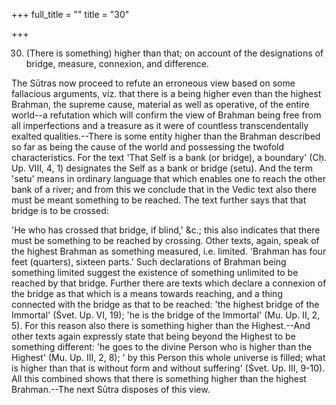 +++
full_title = ""
title = "30"

+++


30. (There is something) higher than that; on account of the designations of bridge, measure, connexion, and difference.

The Sūtras now proceed to refute an erroneous view based on some fallacious arguments, viz. that there is a being higher even than the highest Brahman, the supreme cause, material as well as operative, of the entire world--a refutation which will confirm the view of Brahman being free from all imperfections and a treasure as it were of countless transcendentally exalted qualities.--There is some entity higher than the Brahman described so far as being the cause of the world and possessing the twofold characteristics. For the text 'That Self is a bank (or bridge), a boundary' (Cḥ. Up. VIII, 4, 1) designates the Self as a bank or bridge (setu). And the term 'setu' means in ordinary language that which enables one to reach the other bank of a river; and from this we conclude that in the Vedic text also there must be meant something to be reached. The text further says that that bridge is to be crossed:

 'He who has crossed that bridge, if blind,' &c.; this also indicates that there must be something to be reached by crossing. Other texts, again, speak of the highest Brahman as something measured, i.e. limited. 'Brahman has four feet (quarters), sixteen parts.' Such declarations of Brahman being something limited suggest the existence of something unlimited to be reached by that bridge. Further there are texts which declare a connexion of the bridge as that which is a means towards reaching, and a thing connected with the bridge as that to be reached: 'the highest bridge of the Immortal' (Śvet. Up. VI, 19); 'he is the bridge of the Immortal' (Mu. Up. II, 2, 5). For this reason also there is something higher than the Highest.--And other texts again expressly state that being beyond the Highest to be something different: 'he goes to the divine Person who is higher than the Highest' (Mu. Up. III, 2, 8); ' by this Person this whole universe is filled; what is higher than that is without form and without suffering' (Śvet. Up. III, 9-10). All this combined shows that there is something higher than the highest Brahman.--The next Sūtra disposes of this view.

